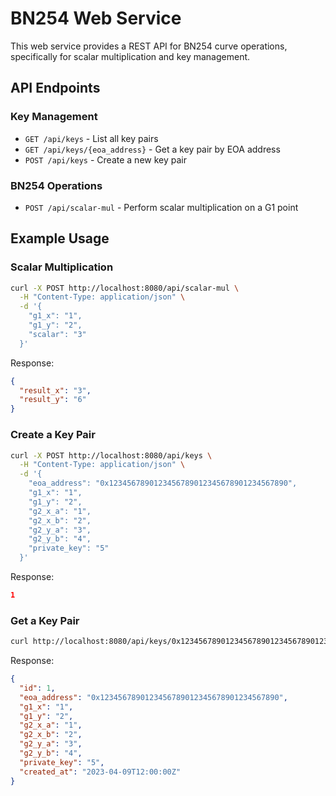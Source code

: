 # BN254 Web Service

This web service provides a REST API for BN254 curve operations, specifically for scalar multiplication and key management.

## API Endpoints

### Key Management

- `GET /api/keys` - List all key pairs
- `GET /api/keys/{eoa_address}` - Get a key pair by EOA address
- `POST /api/keys` - Create a new key pair

### BN254 Operations

- `POST /api/scalar-mul` - Perform scalar multiplication on a G1 point

## Example Usage

### Scalar Multiplication

```bash
curl -X POST http://localhost:8080/api/scalar-mul \
  -H "Content-Type: application/json" \
  -d '{
    "g1_x": "1",
    "g1_y": "2",
    "scalar": "3"
  }'
```

Response:
```json
{
  "result_x": "3",
  "result_y": "6"
}
```

### Create a Key Pair

```bash
curl -X POST http://localhost:8080/api/keys \
  -H "Content-Type: application/json" \
  -d '{
    "eoa_address": "0x1234567890123456789012345678901234567890",
    "g1_x": "1",
    "g1_y": "2",
    "g2_x_a": "1",
    "g2_x_b": "2",
    "g2_y_a": "3",
    "g2_y_b": "4",
    "private_key": "5"
  }'
```

Response:
```json
1
```

### Get a Key Pair

```bash
curl http://localhost:8080/api/keys/0x1234567890123456789012345678901234567890
```

Response:
```json
{
  "id": 1,
  "eoa_address": "0x1234567890123456789012345678901234567890",
  "g1_x": "1",
  "g1_y": "2",
  "g2_x_a": "1",
  "g2_x_b": "2",
  "g2_y_a": "3",
  "g2_y_b": "4",
  "private_key": "5",
  "created_at": "2023-04-09T12:00:00Z"
}
``` 